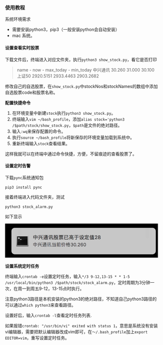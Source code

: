 ### 使用教程

系统环境需求

- 需要安装python3，pip3（一般安装python会自动安装）
- mac 系统。

#### 设置查看实时股票

下载文件后，终端进入对应文件夹，执行`python3 show_stock.py`，看它是否打印

> name      - now      - max_today      - min_today
> 中兴通讯    30.260    31.000         30.100
> 上证50    2920.5151    2933.4463         2903.2682

修改自己的自选股票，在`show_stock.py`中stockNos和stockNames的数组中添加自选股票code和股票名称。

**配置快捷命令**

1. 在环境变量中新建`stock`执行`python3 show_stock.py`。
2. 终端输入`vim ~/bash_profile`，添加`alias stock='python3 /$path/stock/show_stock.py`，`$path`是文件的绝对路径。
3. 输入`:wq`来保存配置的命令。
4. 执行`source ~/bash_profile`将新保存的环境变量加载到系统中。
5. 重新终端输入`stock`查看结果。

这样我就可以在终端中通过命令快捷，方便，不留痕迹的查看股票了。

#### 设置定时告警

下载`pync`系统通知包

```
pip3 install pync
```

接着终端进入代码文件夹，测试

```
python3 stock_alarm.py 
```

如下显示

![image-20190412220908534](resources/stock_notify.png)

**设置系统定时任务**

终端输入`crontab -e`设置定时任务，输入`*/3 9-12,13-15 * * 1-5 /usr/local/bin/python3 /$path/stock/stock_alarm.py`，定时周期为3分钟一次，在周一到周五9-12，13-15点时执行。

注意python3路径是本机安装的python3的绝对路径，不知道自己python3路径的可以通过`which python3`来查看路径。

设置好后，输入`crontab -l`查看定时任务列表.

如果报错`crontab: "/usr/bin/vi" exited with status 1`，意思是系统没有安装vi编辑器，需要把默认编辑器改成vim即可，在`～/.bash_profile`加上`export EDITOR=vim`，重写设置定时任务。